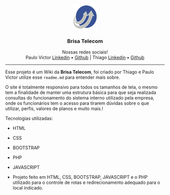 <!-- HEADER DO PROJETO -->
<br />
<div align="center">
  <a href="https://github.com/Thiaguinhopbi/brisatelecom">
    <img src="./assets/images/favicon.png" alt="Logo" width="80" height="80">
  </a>

  <h3 align="center">Brisa Telecom</h3>

  <p align="center">
    Nossas redes sociais!
    <br />
    Paulo Victor
    <a href="https://www.linkedin.com/in/paulopbi/">Linkedin</a> •
    <a href="https://github.com/paulopbi">Github</a>
    |
     Thiago
    <a href="https://www.linkedin.com/in/thiaguinho-dev/">Linkedin</a> •
    <a href="https://github.com/Thiaguinhopbi">Github</a>
  </p>
</div>

<!-- Primeira -->

<hr>

Esse projeto é um Wiki da **Brisa Telecom**, foi criado por Thiago e Paulo Victor utilize esse `readme.md` para entender mais sobre.

O site é totalmente responsivo para todos os tamanhos de tela, o mesmo tem a finalidade de manter uma estrutura básica para que seja realizada consultas do funcionamento do sistema interno utilizado pela empresa, onde os funcionários tem o acesso para 
tirarem dúvidas sobre o que utilizar, perfis, valores de planos e muito mais.!

Tecnologias utilizadas:

* HTML
* CSS
* BOOTSTRAP
* PHP
* JAVASCRIPT

* Projeto feito em HTML, CSS, BOOTSTRAP, JAVASCRIPT e o PHP utilizado para o controle de rotas e redirecionamento adequado para o local indicado.

<br>

